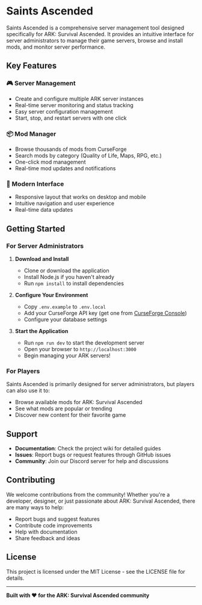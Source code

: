 # Saints Ascended

Saints Ascended is a comprehensive server management tool designed specifically for ARK: Survival Ascended. It provides an intuitive interface for server administrators to manage their game servers, browse and install mods, and monitor server performance.

## Key Features

### 🎮 Server Management
- Create and configure multiple ARK server instances
- Real-time server monitoring and status tracking
- Easy server configuration management
- Start, stop, and restart servers with one click

### 📦 Mod Manager
- Browse thousands of mods from CurseForge
- Search mods by category (Quality of Life, Maps, RPG, etc.)
- One-click mod management
- Real-time mod updates and notifications

### 🎨 Modern Interface
- Responsive layout that works on desktop and mobile
- Intuitive navigation and user experience
- Real-time data updates

## Getting Started

### For Server Administrators

1. **Download and Install**
   - Clone or download the application
   - Install Node.js if you haven't already
   - Run `npm install` to install dependencies

2. **Configure Your Environment**
   - Copy `.env.example` to `.env.local`
   - Add your CurseForge API key (get one from [CurseForge Console](https://console.curseforge.com))
   - Configure your database settings

3. **Start the Application**
   - Run `npm run dev` to start the development server
   - Open your browser to `http://localhost:3000`
   - Begin managing your ARK servers!

### For Players

Saints Ascended is primarily designed for server administrators, but players can also use it to:
- Browse available mods for ARK: Survival Ascended
- See what mods are popular or trending
- Discover new content for their favorite game

## Support

- **Documentation**: Check the project wiki for detailed guides
- **Issues**: Report bugs or request features through GitHub issues
- **Community**: Join our Discord server for help and discussions

## Contributing

We welcome contributions from the community! Whether you're a developer, designer, or just passionate about ARK: Survival Ascended, there are many ways to help:

- Report bugs and suggest features
- Contribute code improvements
- Help with documentation
- Share feedback and ideas

## License

This project is licensed under the MIT License - see the LICENSE file for details.

---

**Built with ❤️ for the ARK: Survival Ascended community**
